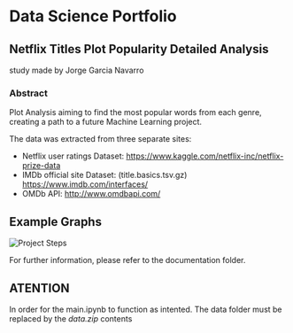 # Data Science Portfolio
## Netflix Titles Plot Popularity Detailed Analysis
study made by Jorge Garcia Navarro

### Abstract
Plot Analysis aiming to find the most popular words from each genre, creating a path to a future Machine Learning project.

The data was extracted from three separate sites:
- Netflix user ratings Dataset: https://www.kaggle.com/netflix-inc/netflix-prize-data
- IMDb official site Dataset: (title.basics.tsv.gz) https://www.imdb.com/interfaces/
- OMDb API: http://www.omdbapi.com/

## Example Graphs
![Project Steps]("/reports/Project_Steps.png")

For further information, please refer to the documentation folder.

## ATENTION
In order for the main.ipynb to function as intented. The data folder must be replaced by the *data.zip* contents